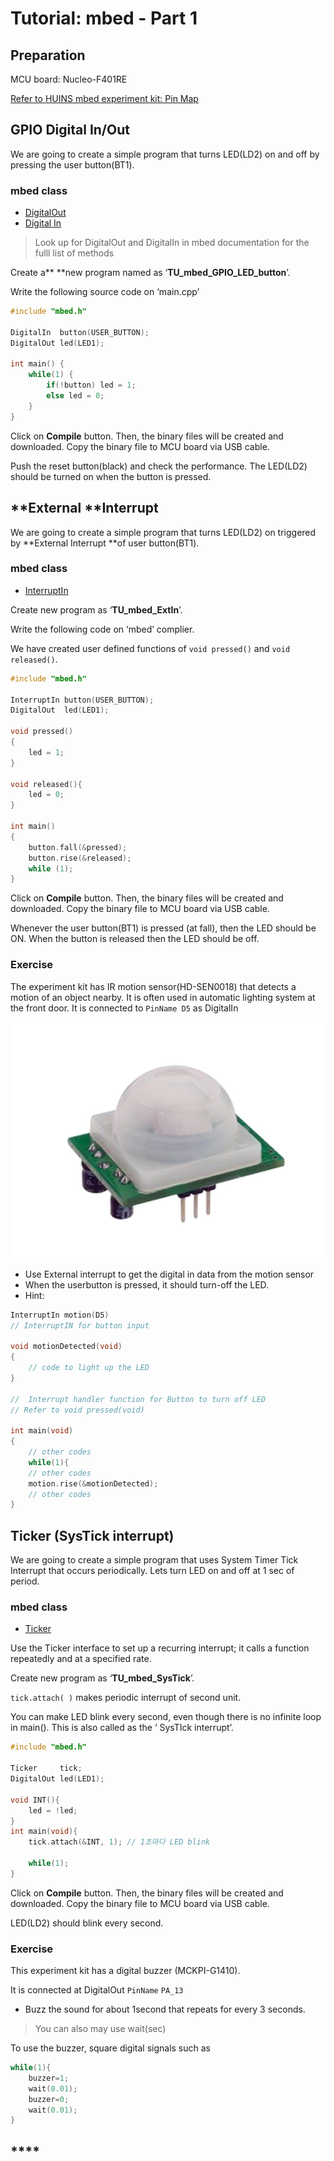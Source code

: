 # Tutorial: mbed - Part 1

## Preparation

MCU board: Nucleo-F401RE



[Refer to HUINS mbed experiment kit: Pin Map](../experiment-hardware/huins-embedded-kit.md#pin-map)

## **GPIO Digital In/Out**

We are going to create a simple program that turns LED(LD2) on and off by pressing the user button(BT1).&#x20;

### mbed class

* [DigitalOut ](https://os.mbed.com/docs/mbed-os/v6.13/apis/digitalout.html)
* [Digital In](https://os.mbed.com/docs/mbed-os/v6.13/apis/digitalin.html)

> Look up for DigitalOut and DigitalIn in mbed documentation for the fulll list of methods

Create a** **new program named as  ‘**TU\_mbed\_GPIO\_LED\_button**’.

Write the following source code on ‘main.cpp’

```cpp
#include "mbed.h"

DigitalIn  button(USER_BUTTON);
DigitalOut led(LED1);

int main() {
    while(1) {
        if(!button) led = 1;
        else led = 0;
    }
}
```

Click on **Compile** button. Then, the binary files will be created and downloaded. Copy the binary file to MCU board via USB cable.&#x20;

Push the reset button(black) and check the performance. The LED(LD2)  should be turned on when the button is pressed.



## **External **Interrupt

We are going to create a simple program that turns LED(LD2) on triggered by **External Interrupt **of user button(BT1).&#x20;

### mbed class

* [InterruptIn](https://os.mbed.com/docs/mbed-os/v6.13/apis/interruptin.html)



Create new program as ‘**TU\_mbed\_ExtIn**’.

Write the following code on ‘mbed’ complier.&#x20;

We have created user defined functions of  `void pressed()` and `void released()`.&#x20;



```cpp
#include "mbed.h"

InterruptIn button(USER_BUTTON); 
DigitalOut  led(LED1);

void pressed()
{
    led = 1; 
}

void released(){
    led = 0;
}

int main()
{
    button.fall(&pressed);
    button.rise(&released);
    while (1);
}
```

Click on **Compile** button. Then, the binary files will be created and downloaded. Copy the binary file to MCU board via USB cable.&#x20;

Whenever the user button(BT1) is pressed (at fall), then the LED should be ON. When the button is released then the LED should be off.&#x20;



### Exercise

The experiment kit has IR motion sensor(HD-SEN0018) that detects a motion of an object nearby. It is often used in automatic lighting system at the front door.  It is connected to `PinName D5` as DigitalIn

![](<../../.gitbook/assets/image (95).png>)

* Use External interrupt to get the digital in data from the motion sensor
* When the userbutton is pressed,  it should turn-off the LED.
* Hint: &#x20;

```cpp
InterruptIn motion(D5)
// InterruptIN for button input

void motionDetected(void)
{
    // code to light up the LED
}

//  Interrupt handler function for Button to turn off LED
// Refer to void pressed(void)

int main(void)
{
    // other codes
    while(1){
    // other codes
    motion.rise(&motionDetected);
    // other codes
}

```



## Ticker (SysTick interrupt)

We are going to create a simple program that uses System Timer Tick Interrupt that occurs periodically. Lets turn LED on and off at 1 sec of period.&#x20;

### mbed class

* [Ticker](https://os.mbed.com/docs/mbed-os/v6.13/apis/ticker.html)

Use the Ticker interface to set up a recurring interrupt; it calls a function repeatedly and at a specified rate.

Create new program as ‘**TU\_mbed\_SysTick**’.

`tick.attach( )`  makes periodic interrupt of second unit.&#x20;

You can make LED blink every second, even though there is no infinite loop in main(). This is also called  as the ‘ SysTIck interrupt’.&#x20;

```cpp
#include "mbed.h"

Ticker     tick;
DigitalOut led(LED1);

void INT(){
    led = !led;      
}
int main(void){
    tick.attach(&INT, 1); // 1초마다 LED blink

    while(1);
}
```

Click on **Compile** button. Then, the binary files will be created and downloaded. Copy the binary file to MCU board via USB cable.&#x20;

LED(LD2) should blink every second.



### Exercise

This experiment kit has a digital buzzer (MCKPI-G1410).

It is connected at DigitalOut  `PinName`  `PA_13`

* Buzz the sound for about 1second that repeats for every 3 seconds.&#x20;

> You can also may use  wait(sec)&#x20;

To use the buzzer, square digital signals such as

```cpp
while(1){
    buzzer=1;
    wait(0.01);
    buzzer=0;
    wait(0.01);
}
```

## ****
